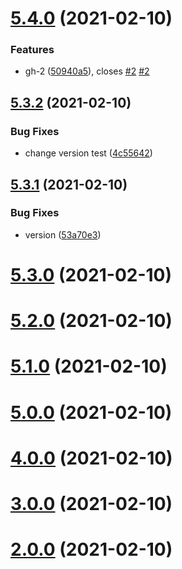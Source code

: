 # [5.4.0](https://github.com/ziponia/github-bump-test/compare/v5.3.2...v5.4.0) (2021-02-10)


### Features

* gh-2 ([50940a5](https://github.com/ziponia/github-bump-test/commit/50940a5eba4233a158013bfcd5551b1fabfba8ef)), closes [#2](https://github.com/ziponia/github-bump-test/issues/2) [#2](https://github.com/ziponia/github-bump-test/issues/2)



## [5.3.2](https://github.com/ziponia/github-bump-test/compare/v5.3.1...v5.3.2) (2021-02-10)


### Bug Fixes

* change version test ([4c55642](https://github.com/ziponia/github-bump-test/commit/4c55642ccd0f3681ef7d17bcd460d3a8779bde35))



## [5.3.1](https://github.com/ziponia/github-bump-test/compare/v5.3.0...v5.3.1) (2021-02-10)


### Bug Fixes

* version ([53a70e3](https://github.com/ziponia/github-bump-test/commit/53a70e30b44b3c73f6a1af159d3eac16438b9505))



# [5.3.0](https://github.com/ziponia/github-bump-test/compare/v5.2.0...v5.3.0) (2021-02-10)



# [5.2.0](https://github.com/ziponia/github-bump-test/compare/v5.1.0...v5.2.0) (2021-02-10)



# [5.1.0](https://github.com/ziponia/github-bump-test/compare/v5.0.0...v5.1.0) (2021-02-10)



# [5.0.0](https://github.com/ziponia/github-bump-test/compare/v4.0.0...v5.0.0) (2021-02-10)



# [4.0.0](https://github.com/ziponia/github-bump-test/compare/v3.0.0...v4.0.0) (2021-02-10)



# [3.0.0](https://github.com/ziponia/github-bump-test/compare/v2.0.0...v3.0.0) (2021-02-10)



# [2.0.0](https://github.com/ziponia/github-bump-test/compare/v1.1.1-beta.0...v2.0.0) (2021-02-10)



